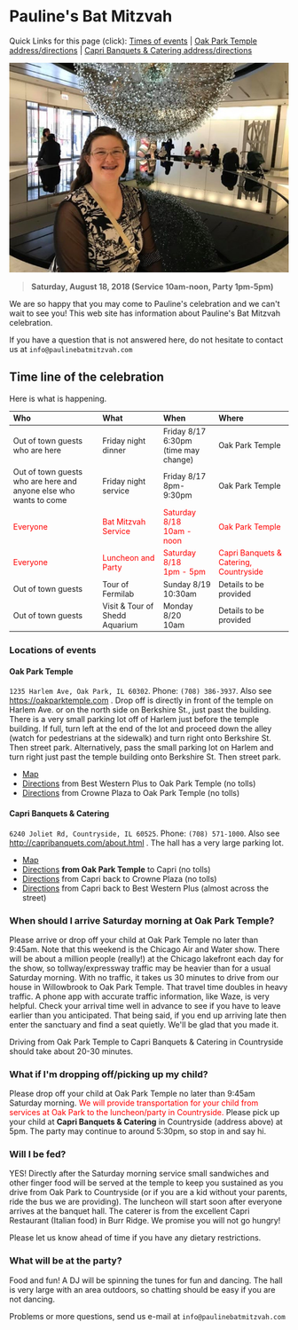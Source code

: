 # Pauline's Bat Mitzvah

Quick Links for this page (click): [Times of events](/index#time-line-of-the-celebration) | [Oak Park Temple address/directions](/index#oak-park-temple) | [Capri Banquets & Catering address/directions](/index#capri-banquets-catering)

![](pauline.jpg)

> **Saturday, August 18, 2018 (Service 10am-noon, Party 1pm-5pm)**

We are so happy that you may come to Pauline's celebration and we can't wait to see you! This web site has information about Pauline's Bat Mitzvah celebration. 

If you have a question that is not answered here, do not hesitate to contact us at `info@paulinebatmitzvah.com`

## Time line of the celebration

Here is what is happening. 

| Who   | What   | When    | Where   |
|:-------|:------|:--------|:--------|
| Out of town guests who are here |  Friday night dinner | Friday 8/17 <BR/> 6:30pm (time may change)| Oak Park Temple |
| Out of town guests who are here and anyone else who wants to come| Friday night service | Friday 8/17 <BR/> 8pm-9:30pm | Oak Park Temple | 
| <span style="color:red">Everyone</span> | <span style="color:red">Bat Mitzvah Service</span> | <span style="color:red">Saturday 8/18 <BR/> 10am - noon</span> | <span style="color:red">Oak Park Temple</span> | 
| <span style="color:red">Everyone</span> | <span style="color:red">Luncheon and Party</span> | <span style="color:red">Saturday 8/18 <BR/> 1pm - 5pm</span> | <span style="color:red">Capri Banquets & Catering, Countryside</span> | 
| Out of town guests | Tour of Fermilab | Sunday 8/19 <BR/> 10:30am  | Details to be provided | 
| Out of town guests | Visit & Tour of Shedd Aquarium | Monday 8/20 <BR/> 10am | Details to be provided |

### Locations of events

#### Oak Park Temple

`1235 Harlem Ave, Oak Park, IL 60302`. Phone: `(708) 386-3937`. Also see https://oakparktemple.com . Drop off is directly in front of the temple on Harlem Ave. or on the north side on Berkshire St., just past the building. There is a very small parking lot off of Harlem just before the temple building. If full, turn left at the end of the lot and proceed down the alley (watch for pedestrians at the sidewalk) and turn right onto Berkshire St. Then street park. Alternatively, pass the small parking lot on Harlem and turn right just past the temple building onto Berkshire St. Then street park. 
- [Map](https://www.google.com/maps/place/Oak+Park+Temple/@41.9027412,-87.8071949,17z/data=!3m1!4b1!4m5!3m4!1s0x880fcb321af07a6b:0xb064a1520bd6d3fb!8m2!3d41.9027372!4d-87.8050062)
- [Directions](https://www.google.com/maps/dir/Best+Western+Plus+Chicagoland+-+Countryside,+Joliet+Road,+Countryside,+IL/Oak+Park+Temple,+1235+Harlem+Ave,+Oak+Park,+IL+60302/@41.8397401,-87.9136227,12z/data=!3m1!4b1!4m16!4m15!1m5!1m1!1s0x880e4835b8d4f883:0x5e6eedb10146be0b!2m2!1d-87.8730132!2d41.777754!1m5!1m1!1s0x880fcb321af07a6b:0xb064a1520bd6d3fb!2m2!1d-87.8050062!2d41.9027372!2m1!2b1!3e0) from Best Western Plus to Oak Park Temple (no tolls)
- [Directions](https://www.google.com/maps/dir/Crowne+Plaza+Chicago+SW+-+Burr+Ridge,+S+Frontage+Road,+Burr+Ridge,+IL/Oak+Park+Temple,+1235+Harlem+Ave,+Oak+Park,+IL+60302/@41.8246462,-87.9511171,12z/data=!3m1!4b1!4m16!4m15!1m5!1m1!1s0x880e48babe2fc1f3:0x5e66b2dbb4a574e3!2m2!1d-87.9215302!2d41.7534609!1m5!1m1!1s0x880fcb321af07a6b:0xb064a1520bd6d3fb!2m2!1d-87.8050062!2d41.9027372!2m1!2b1!3e0) from Crowne Plaza to Oak Park Temple (no tolls)

#### Capri Banquets & Catering

`6240 Joliet Rd, Countryside, IL 60525`. Phone: `(708) 571-1000`. Also see http://capribanquets.com/about.html . The hall has a very large parking lot. 
- [Map](https://www.google.com/maps/place/Capri+Banquets+%26+Catering/@41.776221,-87.8742897,17z/data=!3m1!4b1!4m5!3m4!1s0x880e48342cbf4e25:0x8d23463c294df84d!8m2!3d41.776217!4d-87.872101)
- [Directions](https://www.google.com/maps/dir/Oak+Park+Temple,+Harlem+Avenue,+Oak+Park,+IL/Capri+Banquets+%26+Catering,+6240+Joliet+Rd,+Countryside,+IL+60525/@41.8327431,-87.9074904,12z/data=!3m1!4b1!4m16!4m15!1m5!1m1!1s0x880fcb321af07a6b:0xb064a1520bd6d3fb!2m2!1d-87.8050062!2d41.9027372!1m5!1m1!1s0x880e48342cbf4e25:0x8d23463c294df84d!2m2!1d-87.872101!2d41.776217!2m1!2b1!3e0) **from Oak Park Temple** to Capri (no tolls)
- [Directions](https://www.google.com/maps/dir/Capri+Banquets+%26+Catering,+6240+Joliet+Rd,+Countryside,+IL+60525/Crowne+Plaza+Chicago+SW+-+Burr+Ridge,+S+Frontage+Road,+Burr+Ridge,+IL/@41.7612081,-87.9143252,14z/data=!3m1!4b1!4m16!4m15!1m5!1m1!1s0x880e48342cbf4e25:0x8d23463c294df84d!2m2!1d-87.872101!2d41.776217!1m5!1m1!1s0x880e48babe2fc1f3:0x5e66b2dbb4a574e3!2m2!1d-87.9215302!2d41.7534609!2m1!2b1!3e0) from Capri back to Crowne Plaza (no tolls)
- [Directions](https://www.google.com/maps/dir/Capri+Banquets+%26+Catering,+6240+Joliet+Rd,+Countryside,+IL+60525/Best+Western+Plus+Chicagoland+-+Countryside,+Joliet+Road,+Countryside,+IL/@41.7769895,-87.8747458,17z/data=!3m1!4b1!4m16!4m15!1m5!1m1!1s0x880e48342cbf4e25:0x8d23463c294df84d!2m2!1d-87.872101!2d41.776217!1m5!1m1!1s0x880e4835b8d4f883:0x5e6eedb10146be0b!2m2!1d-87.8730132!2d41.777754!2m1!2b1!3e0) from Capri back to Best Western Plus (almost across the street)

### When should I arrive Saturday morning at Oak Park Temple?

Please arrive or drop off your child at Oak Park Temple no later than 9:45am. Note that this weekend is the Chicago Air and Water show. There will be about a million people (really!) at the Chicago lakefront each day for the show, so tollway/expressway traffic may be heavier than for a usual Saturday morning. With no traffic, it takes us 30 minutes to drive from our house in Willowbrook to Oak Park Temple. That travel time doubles in heavy traffic. A phone app with accurate traffic information, like Waze, is very helpful. Check your arrival time well in advance to see if you have to leave earlier than you anticipated. That being said, if you end up arriving late then enter the sanctuary and find a seat quietly. We'll be glad that you made it. 

Driving from Oak Park Temple to Capri Banquets & Catering in Countryside should take about 20-30 minutes. 

### What if I'm dropping off/picking up my child?

Please drop off your child at Oak Park Temple no later than 9:45am Saturday morning. <span style="color:red">We will provide transportation for your child from services at Oak Park to the luncheon/party in Countryside.</span> Please pick up your child at **Capri Banquets & Catering** in Countryside (address above) at 5pm. The party may continue to around 5:30pm, so stop in and say hi.  

### Will I be fed?

YES! Directly after the Saturday morning service small sandwiches and other finger food will be served at the temple to keep you sustained as you drive from Oak Park to Countryside (or if you are a kid without your parents, ride the bus we are providing). The luncheon will start soon after everyone arrives at the banquet hall. The caterer is from the excellent Capri Restaurant (Italian food) in Burr Ridge. We promise you will not go hungry! 

Please let us know ahead of time if you have any dietary restrictions.

### What will be at the party?

Food and fun! A DJ will be spinning the tunes for fun and dancing. The hall is very large with an area outdoors, so chatting should be easy if you are not dancing. 

Problems or more questions, send us e-mail at `info@paulinebatmitzvah.com` 
